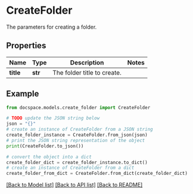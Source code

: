 # CreateFolder

The parameters for creating a folder.

## Properties

Name | Type | Description | Notes
------------ | ------------- | ------------- | -------------
**title** | **str** | The folder title to create. | 

## Example

```python
from docspace.models.create_folder import CreateFolder

# TODO update the JSON string below
json = "{}"
# create an instance of CreateFolder from a JSON string
create_folder_instance = CreateFolder.from_json(json)
# print the JSON string representation of the object
print(CreateFolder.to_json())

# convert the object into a dict
create_folder_dict = create_folder_instance.to_dict()
# create an instance of CreateFolder from a dict
create_folder_from_dict = CreateFolder.from_dict(create_folder_dict)
```
[[Back to Model list]](../README.md#documentation-for-models) [[Back to API list]](../README.md#documentation-for-api-endpoints) [[Back to README]](../README.md)


